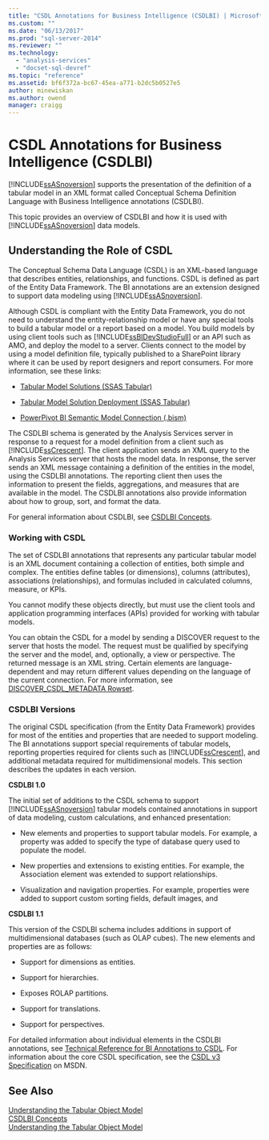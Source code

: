 ```yaml
---
title: "CSDL Annotations for Business Intelligence (CSDLBI) | Microsoft Docs"
ms.custom: ""
ms.date: "06/13/2017"
ms.prod: "sql-server-2014"
ms.reviewer: ""
ms.technology: 
  - "analysis-services"
  - "docset-sql-devref"
ms.topic: "reference"
ms.assetid: bf6f372a-bc67-45ea-a771-b2dc5b0527e5
author: minewiskan
ms.author: owend
manager: craigg
---
```

# CSDL Annotations for Business Intelligence (CSDLBI)
  [!INCLUDE[ssASnoversion](../../includes/ssasnoversion-md.md)] supports the presentation of the definition of a tabular model in an XML format called Conceptual Schema Definition Language with Business Intelligence annotations (CSDLBI).  
  
 This topic provides an overview of CSDLBI and how it is used with [!INCLUDE[ssASnoversion](../../includes/ssasnoversion-md.md)] data models.  
  
## Understanding the Role of CSDL  
 The Conceptual Schema Data Language (CSDL) is an XML-based language that describes entities, relationships, and functions. CSDL is defined as part of the Entity Data Framework. The BI annotations are an extension designed to support data modeling using [!INCLUDE[ssASnoversion](../../includes/ssasnoversion-md.md)].  
  
 Although CSDL is compliant with the Entity Data Framework, you do not need to understand the entity-relationship model or have any special tools to build a tabular model or a report based on a model. You build models by using client tools such as [!INCLUDE[ssBIDevStudioFull](../../includes/ssbidevstudiofull-md.md)] or an API such as AMO, and deploy the model to a server. Clients connect to the model by using a model definition file, typically published to a SharePoint library where it can be used by report designers and report consumers. For more information, see these links:  
  
-   [Tabular Model Solutions &#40;SSAS Tabular&#41;](../tabular-model-solutions-ssas-tabular.md)  
  
-   [Tabular Model Solution Deployment &#40;SSAS Tabular&#41;](../tabular-models/tabular-model-solution-deployment-ssas-tabular.md)  
  
-   [PowerPivot BI Semantic Model Connection &#40;.bism&#41;](../power-pivot-sharepoint/power-pivot-bi-semantic-model-connection-bism.md)  
  
 The CSDLBI schema is generated by the Analysis Services server in response to a request for a model definition from a client such as [!INCLUDE[ssCrescent](../../includes/sscrescent-md.md)]. The client application sends an XML query to the Analysis Services server that hosts the model data. In response, the server sends an XML message containing a definition of the entities in the model, using the CSDLBI annotations. The reporting client then uses the information to present the fields, aggregations, and measures that are available in the model. The CSDLBI annotations also provide information about how to group, sort, and format the data.  
  
 For general information about CSDLBI, see [CSDLBI Concepts](csdlbi-concepts.md).  
  
### Working with CSDL  
 The set of CSDLBI annotations that represents any particular tabular model is an XML document containing a collection of entities, both simple and complex. The entities define tables (or dimensions), columns (attributes), associations (relationships), and formulas included in calculated columns, measure, or KPIs.  
  
 You cannot modify these objects directly, but must use the client tools and application programming interfaces (APIs) provided for working with tabular models.  
  
 You can obtain the CSDL for a model by sending a DISCOVER request to the server that hosts the model. The request must be qualified by specifying the server and the model, and, optionally, a view or perspective. The returned message is an XML string. Certain elements are language-dependent and may return different values depending on the language of the current connection. For more information, see [DISCOVER_CSDL_METADATA Rowset](../schema-rowsets/xml/discover-csdl-metadata-rowset.md).  
  
### CSDLBI Versions  
 The original CSDL specification (from the Entity Data Framework) provides for most of the entities and properties that are needed to support modeling. The BI annotations support special requirements of tabular models, reporting properties required for clients such as [!INCLUDE[ssCrescent](../../includes/sscrescent-md.md)], and additional metadata required for multidimensional models. This section describes the updates in each version.  
  
 **CSDLBI 1.0**  
  
 The initial set of additions to the CSDL schema to support [!INCLUDE[ssASnoversion](../../includes/ssasnoversion-md.md)] tabular models contained annotations in support of data modeling, custom calculations, and enhanced presentation:  
  
-   New elements and properties to support tabular models. For example, a property was added to specify the type of database query used to populate the model.  
  
-   New properties and extensions to existing entities.  For example, the Association element was extended to support relationships.  
  
-   Visualization and navigation properties. For example, properties were added to support custom sorting fields, default images, and  
  
 **CSDLBI 1.1**  
  
 This version of the CSDLBI schema includes additions in support of multidimensional databases (such as OLAP cubes). The new elements and properties are as follows:  
  
-   Support for dimensions as entities.  
  
-   Support for hierarchies.  
  
-   Exposes ROLAP partitions.  
  
-   Support for translations.  
  
-   Support for perspectives.  
  
 For detailed information about individual elements in the CSDLBI annotations, see [Technical Reference for BI Annotations to CSDL](conceptual-schema-definition-language-csdl/technical-reference-for-bi-annotations-to-csdl.md). For information about the core CSDL specification, see the [CSDL v3 Specification](https://msdn.microsoft.com/en-us/data/jj652004) on MSDN.  
  
## See Also  
 [Understanding the Tabular Object Model](representation/understanding-tabular-object-model-at-levels-1050-through-1103.md)   
 [CSDLBI Concepts](csdlbi-concepts.md)   
 [Understanding the Tabular Object Model](representation/understanding-tabular-object-model-at-levels-1050-through-1103.md)  
  
  
